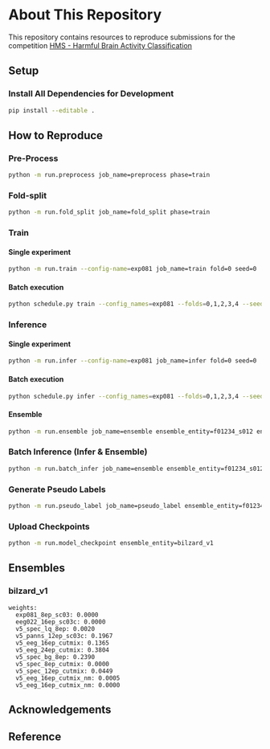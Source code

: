 # About This Repository

This repository contains resources to reproduce submissions for the competition [HMS - Harmful Brain Activity Classification](https://www.kaggle.com/competitions/hms-harmful-brain-activity-classification)

## Setup

### Install All Dependencies for Development

```bash
pip install --editable .
```

## How to Reproduce

### Pre-Process

```bash
python -m run.preprocess job_name=preprocess phase=train
```

### Fold-split

```bash
python -m run.fold_split job_name=fold_split phase=train
```

### Train

#### Single experiment

```bash
python -m run.train --config-name=exp081 job_name=train fold=0 seed=0
```

#### Batch execution

```bash
python schedule.py train --config_names=exp081 --folds=0,1,2,3,4 --seeds=0,1,2
```

### Inference

#### Single experiment

```bash
python -m run.infer --config-name=exp081 job_name=infer fold=0 seed=0
```

#### Batch execution

```bash
python schedule.py infer --config_names=exp081 --folds=0,1,2,3,4 --seeds=0,1,2
```

#### Ensemble

```bash
python -m run.ensemble job_name=ensemble ensemble_entity=f01234_s012 ensemble_entity.name=exp081_8ep_sc03
```

### Batch Inference (Infer & Ensemble)

```bash
python -m run.batch_infer job_name=ensemble ensemble_entity=f01234_s012 ensemble_entity.name=exp081_8ep_sc03
```

### Generate Pseudo Labels

```bash
python -m run.pseudo_label job_name=pseudo_label ensemble_entity=f01234_s012 ensemble_entity.name=exp081_8ep_sc03
```

### Upload Checkpoints

```bash
python -m run.model_checkpoint ensemble_entity=bilzard_v1
```

## Ensembles

### bilzard_v1

```
weights:
  exp081_8ep_sc03: 0.0000
  eeg022_16ep_sc03c: 0.0000
  v5_spec_lq_8ep: 0.0020
  v5_panns_12ep_sc03c: 0.1967
  v5_eeg_16ep_cutmix: 0.1365
  v5_eeg_24ep_cutmix: 0.3804
  v5_spec_bg_8ep: 0.2390
  v5_spec_8ep_cutmix: 0.0000
  v5_spec_12ep_cutmix: 0.0449
  v5_eeg_16ep_cutmix_nm: 0.0005
  v5_eeg_16ep_cutmix_nm: 0.0000
```

## Acknowledgements

## Reference
